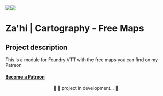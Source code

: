 <img src="https://img.shields.io/static/v1?label=Version&message=1.0.1&color=F96854&style=flat&logo=Zahi"/><img src="https://img.shields.io/static/v1?label=Licence&message=MIT&color=007BFC&style=flat&logo=Zahi"/>



# Za'hi | Cartography - Free Maps

## Project description
<p>This is a module for Foundry VTT with the free maps you can find on my Patreon</p>
<h4>
    <a href="https://www.patreon.com/zahithemage/">Become a Patreon</a>
</h4>
<p align="center">
	🚧 🚀 project in development...  🚧
</p>
